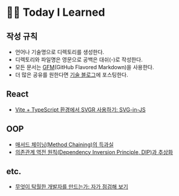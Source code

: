 # 🧗‍♀️ Today I Learned 
## 작성 규칙 
- 언어나 기술명으로 디렉토리를 생성한다.
- 디렉토리와 파일명은 영문으로 공백은 대쉬(-)로 작성한다. 
- 모든 문서는 [GFM](https://docs.github.com/ko/get-started/writing-on-github/getting-started-with-writing-and-formatting-on-github/basic-writing-and-formatting-syntax)(GitHub Flavored Markdown)을 사용한다.
- 더 많은 공유를 원한다면 [기술 블로그]()에 포스팅한다. 

## React 
- [Vite + TypeScript 환경에서 SVGR 사용하기: SVG-in-JS
](https://github.com/emayom/TILs/blob/main/react/import-svg-with-vite.md)

## OOP
- [매서드 체이닝(Method Chaining)의 득과실](https://github.com/emayom/TILs/blob/main/OOP/method-chaining.md)
- [의존관계 역전 원칙(Dependency Inversion Principle, DIP)과 추상화](https://github.com/emayom/TILs/blob/main/OOP/SOLID/dependency-inversion-principle.md)

## etc.
- [무엇이 탁월한 개발자를 만드는가: 자가 점검해 보기](https://github.com/emayom/TILs/blob/main/etc./what-makes-a-great-software-enginner.md)